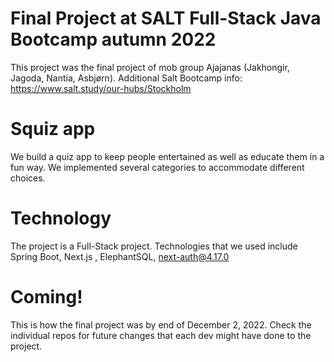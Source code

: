 # Final Project at SALT Full-Stack Java Bootcamp autumn 2022


This project was the final project of mob group Ajajanas (Jakhongir, Jagoda, Nantia, Asbjørn). Additional Salt Bootcamp info: https://www.salt.study/our-hubs/Stockholm

# Squiz app 
We build a quiz app to keep people entertained as well as educate them in a fun way. We implemented several categories to accommodate different choices. 

# Technology

The project is a Full-Stack project. Technologies that we used include Spring Boot, Next.js , ElephantSQL, next-auth@4.17.0

# Coming!
This is how the final project was by end of December 2, 2022. Check the individual repos for future changes that each dev might have done to the project.
